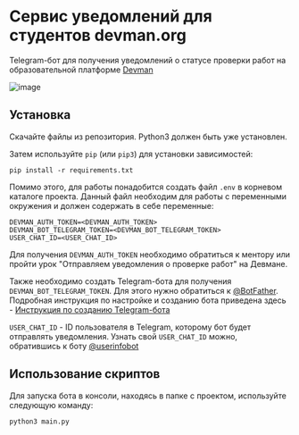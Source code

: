 # Сервис уведомлений для студентов devman.org 

Telegram-бот для получения уведомлений о статусе проверки работ на образовательной платформе [Devman](https://dvmn.org/)

![image](https://github.com/dmitriev-ilya/devman_notice_bot/assets/67222917/a95c94c8-6fc3-4644-9e28-aac8d3c5fe3c)


## Установка

Скачайте файлы из репозитория. Python3 должен быть уже установлен. 

Затем используйте `pip` (или `pip3`) для установки зависимостей:
```
pip install -r requirements.txt
```
Помимо этого, для работы понадобится создать файл `.env` в корневом каталоге проекта. Данный файл необходим для работы с переменными окружения и должен содержать в себе переменные: 
```
DEVMAN_AUTH_TOKEN=<DEVMAN_AUTH_TOKEN>
DEVMAN_BOT_TELEGRAM_TOKEN=<DEVMAN_BOT_TELEGRAM_TOKEN>
USER_CHAT_ID=<USER_CHAT_ID>
``` 
Для получения `DEVMAN_AUTH_TOKEN` необходимо обратиться к ментору или пройти урок "Отправляем уведомления о проверке работ" на Девмане. 

Также необходимо создать Telegram-бота для получения `DEVMAN_BOT_TELEGRAM_TOKEN`. Для этого нужно обратиться к [@BotFather](https://telegram.me/BotFather). Подробная инструкция по настройке и созданию бота приведена здесь - [Инструкция по созданию Telegram-бота](https://way23.ru/%D1%80%D0%B5%D0%B3%D0%B8%D1%81%D1%82%D1%80%D0%B0%D1%86%D0%B8%D1%8F-%D0%B1%D0%BE%D1%82%D0%B0-%D0%B2-telegram.html)

`USER_CHAT_ID` - ID пользователя в Telegram, которому бот будет отправлять уведомления. Узнать свой `USER_CHAT_ID`  можно, обратившись к боту [@userinfobot](https://telegram.me/userinfobot)

## Использование скриптов

Для запуска бота в консоли, находясь в папке с проектом, используйте следующую команду:

```
python3 main.py
```

